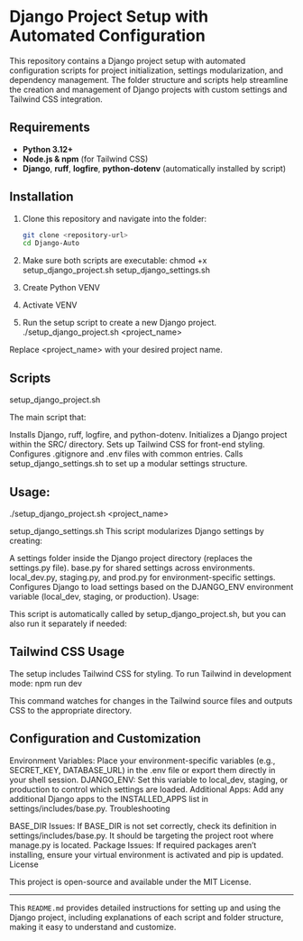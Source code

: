# Django Project Setup with Automated Configuration

This repository contains a Django project setup with automated configuration scripts for project initialization, settings modularization, and dependency management. The folder structure and scripts help streamline the creation and management of Django projects with custom settings and Tailwind CSS integration.

## Requirements

- **Python 3.12+**
- **Node.js & npm** (for Tailwind CSS)
- **Django**, **ruff**, **logfire**, **python-dotenv** (automatically installed by script)

## Installation

1. Clone this repository and navigate into the folder:

   ```bash
   git clone <repository-url>
   cd Django-Auto

2. Make sure both scripts are executable:
chmod +x setup_django_project.sh setup_django_settings.sh

3. Create Python VENV

4. Activate VENV

5. Run the setup script to create a new Django project.
./setup_django_project.sh <project_name>

Replace <project_name> with your desired project name.

## Scripts

setup_django_project.sh

The main script that:

Installs Django, ruff, logfire, and python-dotenv.
Initializes a Django project within the SRC/ directory.
Sets up Tailwind CSS for front-end styling.
Configures .gitignore and .env files with common entries.
Calls setup_django_settings.sh to set up a modular settings structure.

## Usage:
./setup_django_project.sh <project_name>

setup_django_settings.sh
This script modularizes Django settings by creating:

A settings folder inside the Django project directory (replaces the settings.py file).
base.py for shared settings across environments.
local_dev.py, staging.py, and prod.py for environment-specific settings.
Configures Django to load settings based on the DJANGO_ENV environment variable (local_dev, staging, or production).
Usage:

This script is automatically called by setup_django_project.sh, but you can also run it separately if needed:


## Tailwind CSS Usage

The setup includes Tailwind CSS for styling. To run Tailwind in development mode:
npm run dev


This command watches for changes in the Tailwind source files and outputs CSS to the appropriate directory.

## Configuration and Customization

Environment Variables: Place your environment-specific variables (e.g., SECRET_KEY, DATABASE_URL) in the .env file or export them directly in your shell session.
DJANGO_ENV: Set this variable to local_dev, staging, or production to control which settings are loaded.
Additional Apps: Add any additional Django apps to the INSTALLED_APPS list in settings/includes/base.py.
Troubleshooting

BASE_DIR Issues: If BASE_DIR is not set correctly, check its definition in settings/includes/base.py. It should be targeting the project root where manage.py is located.
Package Issues: If required packages aren’t installing, ensure your virtual environment is activated and pip is updated.
License

This project is open-source and available under the MIT License.


--- 

This `README.md` provides detailed instructions for setting up and using the Django project, including explanations of each script and folder structure, making it easy to understand and customize.
